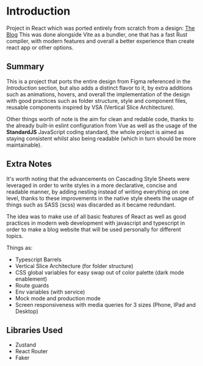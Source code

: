 # Introduction

Project in React which was ported entirely from scratch from a design: [The Blog](https://www.figma.com/community/file/1235152009438565697)
This was done alongside Vite as a bundler, one that has a fast Rust compiler, with modern 
features and overall a better experience than create react app or other options.

## Summary

This is a project that ports the entire design from Figma referenced in the _Introduction_ 
section, but also adds a distinct flavor to it, by extra additions such as animations, 
hovers, and overall the implementation of the design with good practices such as 
folder structure, style and component files, reusable components inspired by 
VSA (Vertical Slice Architecture).

Other things worth of note is the aim for clean and redable code, thanks to the 
already built-in eslint configuration from Vue as well as the usage of the __StandardJS__
JavaScript coding standard, the whole project is aimed as staying consistent whilst 
also being readable (which in turn should be more maintainable).

## Extra Notes

It's worth noting that the advancements on Cascading Style Sheets were leveraged
in order to write styles in a more declarative, concise and readable manner, by 
adding nesting instead of writing everything on one level, thanks to these improvements 
in the native style sheets the usage of things such as SASS (scss) was discarded 
as it became redundant.

The idea was to make use of all basic features of React as well as good practices 
in modern web development with javascript and typescript in order to make a blog 
website that will be used personally for different topics.

Things as:

- Typescript Barrels
- Vertical Slice Architecture (for folder structure)
- CSS global variables for easy swap out of color palette (dark mode enablement)
- Route guards
- Env variables (with service)
- Mock mode and production mode
- Screen responsiveness with media queries for 3 sizes (Phone, IPad and Desktop)

## Libraries Used

- Zustand
- React Router
- Faker

